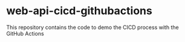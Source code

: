 # web-api-cicd-githubactions
This repository contains the code to demo the CICD process with the GitHub Actions

